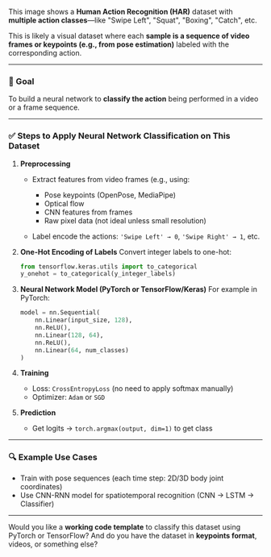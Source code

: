 This image shows a **Human Action Recognition (HAR)** dataset with **multiple action classes**—like "Swipe Left", "Squat", "Boxing", "Catch", etc.

This is likely a visual dataset where each **sample is a sequence of video frames or keypoints (e.g., from pose estimation)** labeled with the corresponding action.

---

### 🧠 Goal

To build a neural network to **classify the action** being performed in a video or a frame sequence.

---

### ✅ Steps to Apply Neural Network Classification on This Dataset

1. **Preprocessing**

   * Extract features from video frames (e.g., using:

     * Pose keypoints (OpenPose, MediaPipe)
     * Optical flow
     * CNN features from frames
     * Raw pixel data (not ideal unless small resolution)
   * Label encode the actions:
     `'Swipe Left' → 0`, `'Swipe Right' → 1`, etc.

2. **One-Hot Encoding of Labels**
   Convert integer labels to one-hot:

   ```python
   from tensorflow.keras.utils import to_categorical
   y_onehot = to_categorical(y_integer_labels)
   ```

3. **Neural Network Model (PyTorch or TensorFlow/Keras)**
   For example in PyTorch:

   ```python
   model = nn.Sequential(
       nn.Linear(input_size, 128),
       nn.ReLU(),
       nn.Linear(128, 64),
       nn.ReLU(),
       nn.Linear(64, num_classes)
   )
   ```

4. **Training**

   * Loss: `CrossEntropyLoss` (no need to apply softmax manually)
   * Optimizer: `Adam` or `SGD`

5. **Prediction**

   * Get logits → `torch.argmax(output, dim=1)` to get class

---

### 🔍 Example Use Cases

* Train with pose sequences (each time step: 2D/3D body joint coordinates)
* Use CNN-RNN model for spatiotemporal recognition (CNN → LSTM → Classifier)

---

Would you like a **working code template** to classify this dataset using PyTorch or TensorFlow? And do you have the dataset in **keypoints format**, videos, or something else?
